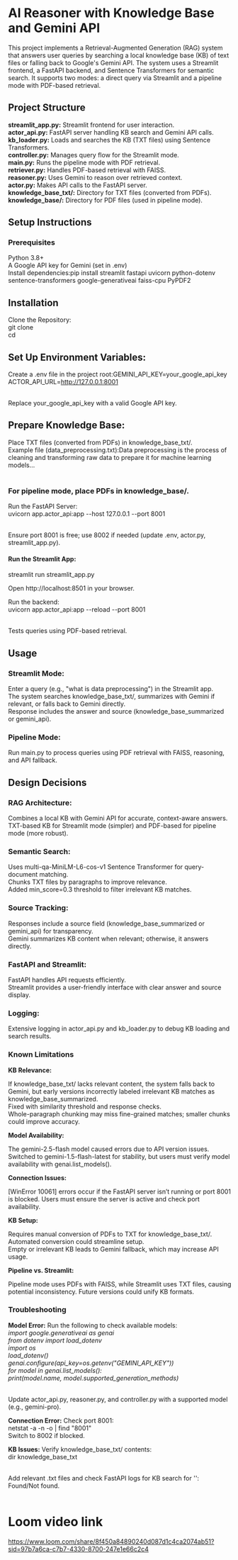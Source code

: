 # AI Reasoner with Knowledge Base and Gemini API
This project implements a Retrieval-Augmented Generation (RAG) system that answers user queries by searching a local knowledge base (KB) of text files or falling back to Google's Gemini API. The system uses a Streamlit frontend, a FastAPI backend, and Sentence Transformers for semantic search. It supports two modes: a direct query via Streamlit and a pipeline mode with PDF-based retrieval.


## Project Structure

**streamlit_app.py:** Streamlit frontend for user interaction.<br>
**actor_api.py:** FastAPI server handling KB search and Gemini API calls.<br>
**kb_loader.py:** Loads and searches the KB (TXT files) using Sentence Transformers.<br>
**controller.py:** Manages query flow for the Streamlit mode.<br>
**main.py:** Runs the pipeline mode with PDF retrieval.<br>
**retriever.py:** Handles PDF-based retrieval with FAISS.<br>
**reasoner.py:** Uses Gemini to reason over retrieved context.<br>
**actor.py:** Makes API calls to the FastAPI server.<br>
**knowledge_base_txt/:** Directory for TXT files (converted from PDFs).<br>
**knowledge_base/:** Directory for PDF files (used in pipeline mode).<br>

## Setup Instructions
### Prerequisites

Python 3.8+<br>
A Google API key for Gemini (set in .env)<br>
Install dependencies:pip install streamlit fastapi uvicorn python-dotenv sentence-transformers google-generativeai faiss-cpu PyPDF2<br>



## Installation

Clone the Repository:<br>
git clone <repository-url><br>
cd <repository-directory><br>


## Set Up Environment Variables:

Create a .env file in the project root:GEMINI_API_KEY=your_google_api_key<br>
ACTOR_API_URL=http://127.0.0.1:8001<br><br>


Replace your_google_api_key with a valid Google API key.


## Prepare Knowledge Base:

Place TXT files (converted from PDFs) in knowledge_base_txt/.<br>
Example file (data_preprocessing.txt):Data preprocessing is the process of cleaning and transforming raw data to prepare it for machine learning models...<br><br>


### For pipeline mode, place PDFs in knowledge_base/.


Run the FastAPI Server:<br>
uvicorn app.actor_api:app --host 127.0.0.1 --port 8001<br><br>


Ensure port 8001 is free; use 8002 if needed (update .env, actor.py, streamlit_app.py).


#### Run the Streamlit App:
streamlit run streamlit_app.py<br>

Open http://localhost:8501 in your browser.


Run the backend:<br>
uvicorn app.actor_api:app --reload --port 8001<br><br>


Tests queries using PDF-based retrieval.<br>



## Usage

### Streamlit Mode:
Enter a query (e.g., "what is data preprocessing") in the Streamlit app.<br>
The system searches knowledge_base_txt/, summarizes with Gemini if relevant, or falls back to Gemini directly.<br>
Response includes the answer and source (knowledge_base_summarized or gemini_api).<br>


### Pipeline Mode:
Run main.py to process queries using PDF retrieval with FAISS, reasoning, and API fallback.



## Design Decisions

### RAG Architecture:

Combines a local KB with Gemini API for accurate, context-aware answers.<br>
TXT-based KB for Streamlit mode (simpler) and PDF-based for pipeline mode (more robust).<br>


### Semantic Search:

Uses multi-qa-MiniLM-L6-cos-v1 Sentence Transformer for query-document matching.<br>
Chunks TXT files by paragraphs to improve relevance.<br>
Added min_score=0.3 threshold to filter irrelevant KB matches.<br>


### Source Tracking:

Responses include a source field (knowledge_base_summarized or gemini_api) for transparency.<br>
Gemini summarizes KB content when relevant; otherwise, it answers directly.<br>


### FastAPI and Streamlit:

FastAPI handles API requests efficiently.<br>
Streamlit provides a user-friendly interface with clear answer and source display.<br>


### Logging:

Extensive logging in actor_api.py and kb_loader.py to debug KB loading and search results.<br>



### Known Limitations

**KB Relevance:**

If knowledge_base_txt/ lacks relevant content, the system falls back to Gemini, but early versions incorrectly labeled irrelevant KB matches as knowledge_base_summarized.<br> Fixed with similarity threshold and response checks.<br>
Whole-paragraph chunking may miss fine-grained matches; smaller chunks could improve accuracy.<br>


**Model Availability:**

The gemini-2.5-flash model caused errors due to API version issues. Switched to gemini-1.5-flash-latest for stability, but users must verify model availability with genai.list_models().


**Connection Issues:**

[WinError 10061] errors occur if the FastAPI server isn’t running or port 8001 is blocked. Users must ensure the server is active and check port availability.


**KB Setup:**

Requires manual conversion of PDFs to TXT for knowledge_base_txt/. Automated conversion could streamline setup.<br>
Empty or irrelevant KB leads to Gemini fallback, which may increase API usage.<br>


**Pipeline vs. Streamlit:**

Pipeline mode uses PDFs with FAISS, while Streamlit uses TXT files, causing potential inconsistency. Future versions could unify KB formats.



### Troubleshooting

**Model Error:** Run the following to check available models:<br>
*import google.generativeai as genai<br>
from dotenv import load_dotenv<br>
import os<br>
load_dotenv()<br>
genai.configure(api_key=os.getenv("GEMINI_API_KEY"))<br>
for model in genai.list_models():<br>
    print(model.name, model.supported_generation_methods)*<br><br>


Update actor_api.py, reasoner.py, and controller.py with a supported model (e.g., gemini-pro).


**Connection Error:** Check port 8001:<br>
netstat -a -n -o | find "8001"<br>
Switch to 8002 if blocked.


**KB Issues:** Verify knowledge_base_txt/ contents:<br>
dir knowledge_base_txt<br><br>


Add relevant .txt files and check FastAPI logs for KB search for '<query>': Found/Not found.<br><br>



# Loom video link 

https://www.loom.com/share/8f450a84890240d087d1c4ca2074ab51?sid=97b7a6ca-c7b7-4330-8700-247e1e66c2c4
